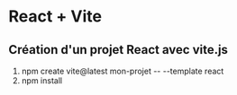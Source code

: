 # React + Vite

## Création d'un projet React avec vite.js 
1. npm create vite@latest mon-projet -- --template react
2. npm install 